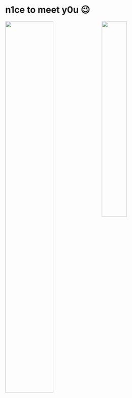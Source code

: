 # n1ce to meet y0u :wink:

<img src="https://github-readme-stats.vercel.app/api?username=ZhuYing-CSU&show_icons=true&theme=gruvbox&count_private=true" width="54.75%" align="left"/>
<img src="https://github-readme-stats.vercel.app/api/top-langs/?username=ZhuYing-CSU&langs_count=8&theme=gruvbox&layout=compact" width="39.72%" align="right"/>

<!--
**ZhuYing-CSU/ZhuYing-CSU** is a ✨ _special_ ✨ repository because its `README.md` (this file) appears on your GitHub profile.

Here are some ideas to get you started:

- 🔭 I’m currently working on ...
- 🌱 I’m currently learning ...
- 👯 I’m looking to collaborate on ...
- 🤔 I’m looking for help with ...
- 💬 Ask me about ...
- 📫 How to reach me: ...
- 😄 Pronouns: ...
- ⚡ Fun fact: ...
-->
